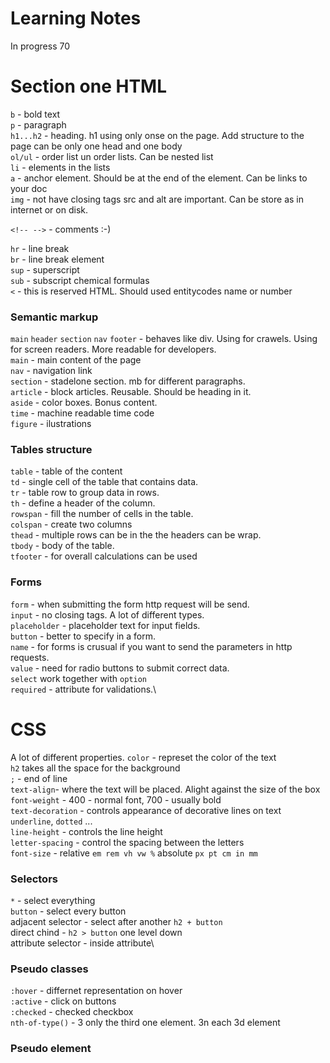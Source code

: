 # Learning Notes
In progress 70
# Section one HTML

`b` - bold text\
`p` - paragraph\
`h1...h2` - heading. h1 using only onse on the page. Add structure to the page
can be only one head and one body\
`ol/ul` - order list un order lists. Can be nested list\
`li` - elements in the lists\
`a` - anchor element. Should be at the end of the element. Can be links to your doc\
`img` - not have closing tags src and alt are important. Can be store as in internet or on disk.

`<!-- -->` - comments :-)

`hr` - line break\
`br` - line break element\
`sup` - superscript\
`sub` - subscript chemical formulas\
`<` - this is reserved HTML. Should used entitycodes name or number

### Semantic markup
`main` `header` `section` `nav` `footer` - behaves like div. Using for crawels.
Using for screen readers. More readable for developers.\
`main` - main content of the page\
`nav` - navigation link\
`section` - stadelone section. mb for different paragraphs.\
`article` - block articles. Reusable. Should be heading in it.\
`aside` - color boxes. Bonus content.\
`time` - machine readable time code\
`figure` - ilustrations

### Tables structure
`table` - table of the content\
`td` - single cell of the table that contains data.\
`tr` - table row to group data in rows.\
`th` - define a header of the column.\
`rowspan` - fill the number of cells in the table.\
`colspan` - create two columns\
`thead` - multiple rows can be in the the headers can be wrap.\
`tbody` - body of the table.\
`tfooter` - for overall calculations can be used

### Forms
`form` - when submitting the form http request will be send.\
`input` - no closing tags. A lot of different types.\
`placeholder` - placeholder text for input fields.\
`button` - better to specify in a form.\
`name` - for forms is crusual if you want to send the parameters in http requests.\
`value` - need for radio buttons to submit correct data.\
`select` work together with `option` \
`required` - attribute for validations.\

# CSS
A lot of different properties.
`color` - represet the color of the text\
`h2` takes all the space for the background\
`;` - end of line\
`text-align`- where the text will be placed. Alight against the size of the box\
`font-weight` - 400 - normal font, 700 - usually bold\
`text-decoration` - controls appearance of decorative lines on text `underline`,
`dotted` ...\
`line-height` - controls the line height\
`letter-spacing` - control the spacing between the letters\
`font-size` - relative `em rem vh vw %` absolute `px pt cm in mm`

### Selectors
`*` - select everything\
`button` - select every button\
adjacent selector - select after another `h2 + button`\
direct chind - `h2 > button` one level down\
attribute selector - inside attribute\

### Pseudo classes
`:hover` - differnet representation on hover\
`:active` - click on buttons\
`:checked` - checked checkbox\
`nth-of-type()` - 3 only the third one element. 3n each 3d element

### Pseudo element
